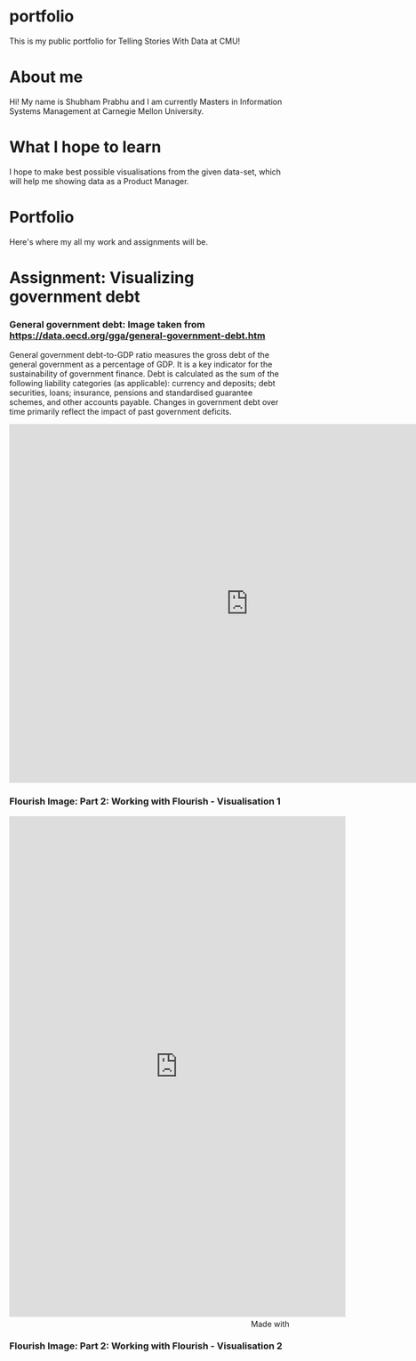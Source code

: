 # portfolio
This is my public portfolio for Telling Stories With Data at CMU!

# About me
Hi! My name is Shubham Prabhu and I am currently Masters in Information Systems Management at Carnegie Mellon University.

# What I hope to learn
I hope to make best possible visualisations from the given data-set, which will help me showing data as a Product Manager.

# Portfolio
Here's where my all my work and assignments will be.

# Assignment: Visualizing government debt

### General government debt: Image taken from https://data.oecd.org/gga/general-government-debt.htm 

General government debt-to-GDP ratio measures the gross debt of the general government as a percentage of GDP. It is a key indicator for the sustainability of government finance. Debt is calculated as the sum of the following liability categories (as applicable): currency and deposits; debt securities, loans; insurance, pensions and standardised guarantee schemes, and other accounts payable. Changes in government debt over time primarily reflect the impact of past government deficits.

<iframe src="https://data.oecd.org/chart/6Olt" width="860" height="645" style="border: 0" mozallowfullscreen="true" webkitallowfullscreen="true" allowfullscreen="true"><a href="https://data.oecd.org/chart/6Olt" target="_blank">OECD Chart: General government debt, Total, % of GDP, Annual, 2018</a></iframe>

### Flourish Image: Part 2: Working with Flourish - Visualisation 1

<iframe src='https://flo.uri.sh/visualisation/11164346/embed' title='Interactive or visual content' class='flourish-embed-iframe' frameborder='0' scrolling='no' style='width:120%;height:900px;' sandbox='allow-same-origin allow-forms allow-scripts allow-downloads allow-popups allow-popups-to-escape-sandbox allow-top-navigation-by-user-activation'></iframe><div style='width:100%!;margin-top:4px!important;text-align:right!important;'><a class='flourish-credit' href='https://public.flourish.studio/visualisation/11164346/?utm_source=embed&utm_campaign=visualisation/11164346' target='_top' style='text-decoration:none!important'><img alt='Made with Flourish' src='https://public.flourish.studio/resources/made_with_flourish.svg' style='width:105px!important;height:16px!important;border:none!important;margin:0!important;'> </a></div>

### Flourish Image: Part 2: Working with Flourish - Visualisation 2 



